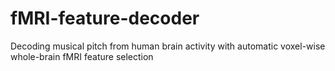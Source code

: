 # fMRI-feature-decoder
Decoding musical pitch from human brain activity with automatic voxel-wise whole-brain fMRI feature selection
